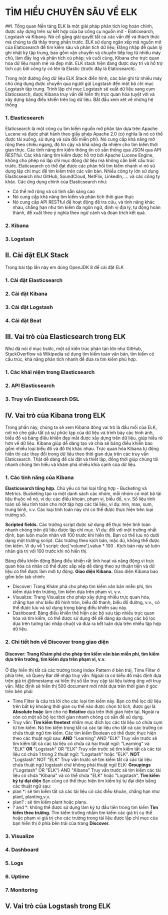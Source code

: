 # TÌM HIỂU CHUYÊN SÂU VỀ ELK
##I. Tổng quan
Nền tảng ELK là một giải pháp phân tích log hoàn chỉnh, được xây dựng trên sự kết hợp của ba công cụ nguồn mở - Elaticsearch, Logstash và Kibana. Nó cố gắng giải quyết tất cả các vấn đề và thách thức mà chúng ta đã thấy trong phần trước. ELK sử dụng ngăn xếp mã nguồn mở của Elaticsearch để tìm kiếm sâu và phân tích dữ liệu; Đăng nhập để quản lý ghi nhật ký tập trung, bao gồm vận chuyển và chuyển tiếp log từ nhiều máy chủ, làm đầy log và phân tích cú pháp; và cuối cùng, Kibana cho trực quan hóa dữ liệu mạnh mẽ và đẹp mắt. ELK stack hiện đang được duy trì và hỗ trợ tích cực bởi công ty có tên là Elastic (trước đây là Elaticsearch).
  
  Trong một đường ống dữ liệu ELK Stack điển hình, các bản ghi từ nhiều máy chủ ứng dụng được chuyển qua người gửi Logstash đến một bộ chỉ mục Logstash tập trung. Trình lập chỉ mục Logstash sẽ xuất dữ liệu sang cụm Elaticsearch, được Kibana truy vấn để hiển thị trực quan hóa tuyệt vời và xây dựng bảng điều khiển trên log dữ liệu.
Bắt đầu xem xét về những hệ thống 
### 1. Elasticsearch
 Elaticsearch là một công cụ tìm kiếm nguồn mở phân tán dựa trên Apache Lucene và được phát hành theo giấy phép Apache 2.0 (có nghĩa là nó có thể được tải xuống, sử dụng và sửa đổi miễn phí). Nó cung cấp khả năng mở rộng theo chiều ngang, độ tin cậy và khả năng đa nhiệm cho tìm kiếm thời gian thực. Các tính năng tìm kiếm thông tin có sẵn thông qua JSON qua API RESTful. Các khả năng tìm kiếm được hỗ trợ bởi Apache Lucene Engine, không cho phép nó lập chỉ mục động dữ liệu mà không cần biết cấu trúc trước. Elaticsearch có thể đạt được các phản hồi tìm kiếm nhanh vì nó sử dụng lập chỉ mục để tìm kiếm trên các văn bản.
  Nhiều công ty lớn sử dụng Elasticsearch như GitHub, SoundCloud, NetFlix, LinkedIn,.... và các công ty khác. Các ứng dụng chính của Elasticsearch như: 
 * Có thể mở rộng và có tính sẵn sàng cao
 * Nó cung cấp khả năng tìm kiếm và phân tích thời gian thực
 * Nó cung cấp API RESTful để hoạt động để tra cứu, và tính năng khác nhau, chẳng hạn như tìm kiếm đa ngôn ngữ, định vị địa lý, tự động hoàn thành, đề xuất theo ý nghĩa theo ngữ cảnh và đoạn trích kết quả.
 ### 2. Kibana 
 ### 3. Logstash 
## II. Cài đặt ELK Stack 
 Trong bài tập lần này em dùng OpenJDK 8 để cài đặt ELK
### 1. Cài đặt Elasticsearch 
### 2. Cài đặt Kibana 
### 3. Cài đặt Logstash
### 4. Cài đặt Beat
## III. Vai trò của Elasticsearch trong ELK
Như đã nói ở mục trước, một số kiến trúc phân tán lớn như GitHub, StackOverflow và Wikipedia sử dụng tìm kiếm toàn văn bản, tìm kiếm có cấu trúc, khả năng phân tích nhanh để đưa ra tìm kiếm phù hợp.
### 1. Các khái niệm trong Elasticsearch
### 2. API Elasticsearch
### 3. Truy vấn Elasticsearch DSL
## IV. Vai trò của Kibana trong ELK
Trong phần này, chúng ta sẽ xem Kibana đóng vai trò là đầu mối của ELK, nơi nó che giấu tất cả sự phức tạp của dữ liệu và trình bày các hình ảnh, biểu đồ và bảng điều khiển đẹp mắt được xây dựng trên dữ liệu, giúp hiểu rõ hơn về dữ liệu.
Kibana giúp dễ dàng tạo và chia sẻ bảng điều khiển bao gồm nhiều loại biểu đồ và đồ thị khác nhau. Trực quan hóa Kibana tự động hiển thị các thay đổi trong dữ liệu theo thời gian dựa trên các truy vấn Elaticsearch. Thật dễ dàng để cài đặt và thiết lập, đồng thời giúp chúng tôi nhanh chóng tìm hiểu và khám phá nhiều khía cạnh của dữ liệu.
### 1. Các tính năng của Kibana
**Elasticsearch tổng hợp.**
Chủ yếu có hai loại tổng hợp - Bucketing và Metrics. Bucketing tạo ra một danh sách các nhóm, mỗi nhóm có một bộ tài liệu thuộc về nó, ví dụ: các điều khoản, phạm vi, biểu đồ, v.v. Số liệu tính toán số liệu tính toán cho một tập hợp các tài liệu, ví dụ: min, max, sum, trung bình, v.v. Các loại tính toán này chỉ có thể được thực hiện trên loại trường số.

**Scripted fields.**
Các trường script được sử dụng để thực hiện tính toán nhanh chóng trên dữ liệu được lập chỉ mục. Ví dụ: đối với một trường nhất định, bạn luôn muốn nhân với 100 trước khi hiển thị. Bạn có thể lưu nó dưới dạng một trường script. Các trường theo kịch bản, mặc dù, không thể được tìm kiếm.
Ví dụ về 1 script: doc['volume'].value * 100 .
Kịch bản này sẽ luôn nhân giá trị với 100 trước khi nó hiển thị.

Bảng điều khiển động
Bảng điều khiển rất linh hoạt và năng động vì trực quan hóa cá nhân có thể được sắp xếp dễ dàng theo sự thuận tiện và dữ liệu có thể được làm mới tự động.
**Giao diện Kibana.** 
Giao diện Kibana bao gồm bốn tab chính:
* Discover: Trang Khám phá cho phép tìm kiếm văn bản miễn phí, tìm kiếm dựa trên trường, tìm kiếm dựa trên phạm vi, v.v.
* Visualize: Trang Visualize cho phép xây dựng nhiều trực quan hóa, chẳng hạn như biểu đồ hình tròn, biểu đồ thanh, biểu đồ đường, v.v., có thể được lưu và sử dụng trong bảng điều khiển sau này.
* Dashboard: Bảng điều khiển thể hiện các bộ sưu tập nhiều trực quan hóa và tìm kiếm, có thể được sử dụng để dễ dàng áp dụng các bộ lọc dựa trên tương tác nhấp chuột và đưa ra kết luận dựa trên nhiều tập hợp dữ liệu.
### 2. Chi tiết hơn về Discover trong giao diện 
#### Discover: Trang Khám phá cho phép tìm kiếm văn bản miễn phí, tìm kiếm dựa trên trường, tìm kiếm dựa trên phạm vi, v.v.
Ở đây hiển thị tất cả các trường trong Index Pattern ở bên trái, Time Filter ở phía trên, và Query Bar  để nhập truy vấn. Ngoài ra có biểu đồ mặc định dựa trên giá trị @timestamp và hiển thị số lần truy cập tài liệu tương ứng với truy vấn. 
Mặc định sẽ hiển thị 500 document mới nhất dựa trên thời gian ở góc trên bên phải 
 * Time Filter là câu trả lời cho các loại tìm kiếm này. Bạn có thể lọc dữ liệu trên bất kỳ khoảng thời gian cụ thể nào được chọn từ lịch, được gọi là **Absolute hoặc** làm cho nó **Relative** dựa trên thời gian hiện tại. Ngoài ra còn có một số bộ lọc thời gian nhanh chóng có sẵn để sử dụng.
 * Truy vấn: 
   **Tìm kiếm freetext** nhằm mục đích lọc các tài liệu có chứa cụm từ tìm kiếm. Nó tìm kiếm trong tất cả các tài liệu cho tất cả các trường có chứa thuật ngữ tìm kiếm.
 Các tìm kiếm Boolean có thể được thực hiện theo các thuật ngữ sau:
**AND**
  "Learning" AND "ELK"
Truy vấn trước sẽ tìm kiếm tất cả các tài liệu có chứa cả hai thuật ngữ:
"Learning" và "ELK"
**OR**
"Logstash" OR "ELK"
Truy vấn trước sẽ tìm kiếm tất cả các tài liệu có chứa 1 trong 2 thuật ngữ:
"Logstash" hoặc "ELK".
**NOT**
"Logstash" NOT "ELK"
Truy vấn trước sẽ tìm kiếm tất cả các tài liệu chứa thuật ngữ logstash chứ không phải  thuật ngữ ELK:
**Groupings**
("Logstash" OR "ELK") AND "Kibana"
Truy vấn trước sẽ tìm kiếm các tài liệu có chứa "Kibana" và có thể chứa "ELK" hoặc "Logstash".
   **Tìm kiếm ký tự đại diện**
Bạn cũng có thể thực hiện tìm kiếm ký tự đại diện bằng các thuật ngữ sau:
* plan *: sẽ tìm kiếm tất cả các tài liệu có các điều khoản, chẳng hạn như plant, planting,v.v.
* plan? : sẽ tìm kiếm plant hoặc plans.
* ? and *: không thể được sử dụng làm ký tự đầu tiên trong tìm kiếm
   **Tìm kiếm theo trường.**
Tìm kiếm trường nhằm tìm kiếm các giá trị cụ thể hoặc phạm vi giá trị cho các trường trong tài liệu được lập chỉ mục của bạn hiển thị ở phía bên trái của trang **Discover.**
### 3. Visualize
### 4. Dashboard 
### 5. Logs
### 6. Uptime
### 7. Monitoring 
## V. Vai trò của Logstash trong ELK
